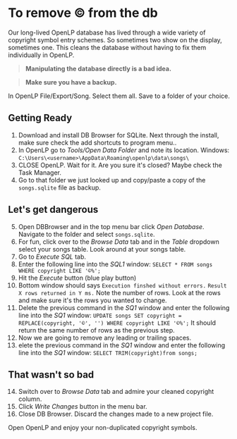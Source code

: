 <!-- @format -->

# To remove © from the db

Our long-lived OpenLP database has lived through a wide variety of copyright symbol entry schemes. So sometimes two show on the display, sometimes one. This cleans the database without having to fix them individually in OpenLP.

> **Manipulating the database directly is a bad idea.**

> **Make sure you have a backup.**

In OpenLP File/Export/Song. Select them all. Save to a folder of your choice.

## Getting Ready

1. Download and install DB Browser for SQLite. Next through the install, make sure check the add shortcuts to program menu..
2. In OpenLP go to _Tools/Open Data Folder_ and note its location. Windows: `C:\Users\<username>\AppData\Roaming\openlp\data\songs\`
3. CLOSE OpenLP. Wait for it. Are you sure it's closed? Maybe check the Task Manager.
4. Go to that folder we just looked up and copy/paste a copy of the `songs.sqlite` file as backup.

## Let's get dangerous

5. Open DBBrowser and in the top menu bar click _Open Database_. Navigate to the folder and select `songs.sqlite`.
6. For fun, click over to the _Browse Data_ tab and in the _Table_ dropdown select your songs table. Look around at your songs table.
7. Go to _Execute SQL_ tab.
8. Enter the following line into the _SQL1_ window: `SELECT * FROM songs WHERE copyright LIKE '©%';`
9. Hit the _Execute_ button (blue play button)
10. Bottom window should says `Execution finshed without errors.` `Result X rows returned in Y ms.` Note the number of rows. Look at the rows and make sure it's the rows you wanted to change.
11. Delete the previous command in the _SQ1_ window and enter the following line into the _SQ1_ window: `UPDATE songs SET copyright = REPLACE(copyright, '©', '') WHERE copyright LIKE '©%';`
    It should return the same number of rows as the previous step.
12. Now we are going to remove any leading or trailing spaces.
13. elete the previous command in the _SQ1_ window and enter the following line into the _SQ1_ window: `SELECT TRIM(copyright)from songs;`

## That wasn't so bad

14. Switch over to _Browse Data_ tab and admire your cleaned copyright column.
15. Click _Write Changes_ button in the menu bar.
16. Close DB Browser. Discard the changes made to a new project file.

Open OpenLP and enjoy your non-duplicated copyright symbols.
